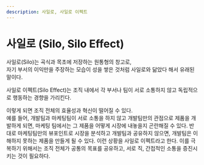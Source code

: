 ```yaml
---
description: 사일로, 사일로 이펙트
---
```


# 사일로 (Silo, Silo Effect)

사일로(Silo)는 곡식과 목초에 저장하는 원통형의 창고로,\
자기 부서의 이익만을 주장하는 모습이 성을 쌓은 것처럼 사일로와 닮았다 해서 유래된 말이다.

사일로 이펙트(Silo Effect)는 조직 내에서 각 부서나 팀이 서로 소통하지 않고 독립적으로 행동하는 경향을 가리킨다.

이렇게 되면 조직 전체의 효율성과 혁신이 떨어질 수 있다. \
예를 들어, 개발팀과 마케팅팀이 서로 소통을 하지 않고 개발팀만의 관점으로 제품을 개발하게 되면, 마케팅 팀에서는 그 제품을 어떻게 시장에 내놓을지 곤란해질 수 있다. 반대로 마케팅팀만의 뷰포인트로 시장을 분석하고 개발팀과 공유하지 않으면, 개발팀은 이해하지 못하는 제품을 만들게 될 수 있다. 이런 상황을 사일로 이펙트라고 한다. 이를 극복하기 위해서는 조직 전체가 공통의 목표를 공유하고, 서로 직, 간접적인 소통을 증진시키는 것이 필요하다.
